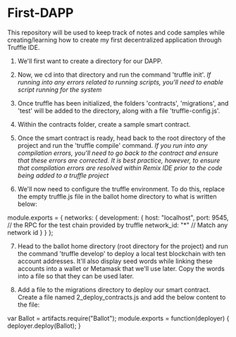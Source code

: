 # First-DAPP

This repository will be used to keep track of notes and code samples while creating/learning how to create my first decentralized application through Truffle IDE.

1. We'll first want to create a directory for our DAPP. 

2. Now, we cd into that directory and run the command 'truffle init'.
*If running into any errors related to running scripts, you'll need to enable script running for the system*

3. Once truffle has been initialized, the folders 'contracts', 'migrations', and 'test' will be added to the directory, along with a file 'truffle-config.js'.

4. Within the contracts folder, create a sample smart contract.

5. Once the smart contract is ready, head back to the root directory of the project and run the 'truffle compile' command.
*If you run into any compilation errors, you'll need to go back to the contract and ensure that these errors are corrected. It is best practice, however, to ensure that compilation errors are resolved within Remix IDE prior to the code being added to a truffle project*

6. We'll now need to configure the truffle environment. To do this, replace the empty truffle.js file in the ballot home directory to what is written below:

module.exports = {
    networks: {
        development: {
            host: "localhost",
            port: 9545, // the RPC for the test chain provided by truffle
            network_id: "*" // Match any network id
        }
    }
};

7. Head to the ballot home directory (root directory for the project) and run the command 'truffle develop' to deploy a local test blockchain with ten account addresses. It'll also display seed words while linking these accounts into a wallet or Metamask that we'll use later. Copy the words into a file so that they can be used later.

8. Add a file to the migrations directory to deploy our smart contract. Create a file named 2_deploy_contracts.js and add the below content to the file:

var Ballot = artifacts.require("Ballot");
module.exports = function(deployer) {
    deployer.deploy(Ballot);
}

